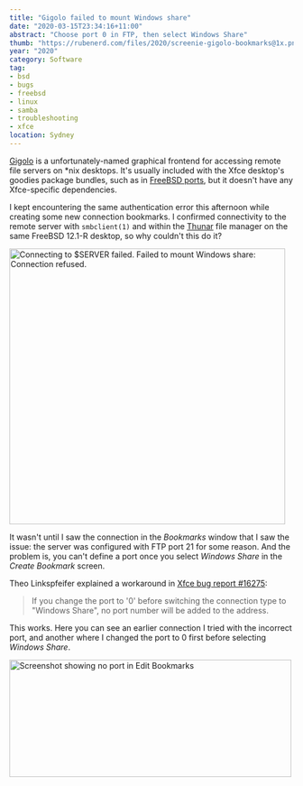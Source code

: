 ```yaml
---
title: "Gigolo failed to mount Windows share"
date: "2020-03-15T23:34:16+11:00"
abstract: "Choose port 0 in FTP, then select Windows Share"
thumb: "https://rubenerd.com/files/2020/screenie-gigolo-bookmarks@1x.png"
year: "2020"
category: Software
tag:
- bsd
- bugs
- freebsd
- linux
- samba
- troubleshooting
- xfce
location: Sydney
---
```

[Gigolo](https://docs.xfce.org/apps/gigolo/start) is a unfortunately-named graphical frontend for accessing remote file servers on \*nix desktops. It's usually included with the Xfce desktop's goodies package bundles, such as in [FreeBSD ports](https://www.freshports.org/x11/xfce4-goodies/), but it doesn't have any Xfce-specific dependencies.

I kept encountering the same authentication error this afternoon while creating some new connection bookmarks. I confirmed connectivity to the remote server with `smbclient(1)` and within the [Thunar](https://docs.xfce.org/xfce/thunar/start) file manager on the same FreeBSD 12.1-R desktop, so why couldn't this do it?

<p><img src="https://rubenerd.com/files/2020/screenshot-gigolo-connection-refused@1x.png" srcset="https://rubenerd.com/files/2020/screenshot-gigolo-connection-refused@1x.png 1x, https://rubenerd.com/files/2020/screenshot-gigolo-connection-refused@2x.png 2x" alt="Connecting to $SERVER failed. Failed to mount Windows share: Connection refused." style="width:489px" /></p>

It wasn't until I saw the connection in the *Bookmarks* window that I saw the issue: the server was configured with FTP port 21 for some reason. And the problem is, you can't define a port once you select *Windows Share* in the *Create Bookmark* screen.

Theo Linkspfeifer explained a workaround in [Xfce bug report #16275](https://bugzilla.xfce.org/show_bug.cgi?id=16275)\:

> If you change the port to '0' before switching the connection type to "Windows Share", no port number will be added to the address.

This works. Here you can see an earlier connection I tried with the incorrect port, and another where I changed the port to 0 first before selecting *Windows Share*.

<p><img src="https://rubenerd.com/files/2020/screenie-gigolo-bookmarks@1x.png" srcset="https://rubenerd.com/files/2020/screenie-gigolo-bookmarks@1x.png 1x, https://rubenerd.com/files/2020/screenie-gigolo-bookmarks@2x.png 2x" alt="Screenshot showing no port in Edit Bookmarks" style="width:500px; height:208px;" /></p>
